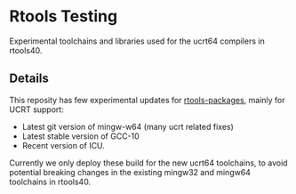 # Rtools Testing

Experimental toolchains and libraries used for the ucrt64 compilers in rtools40.

## Details

This reposity has few experimental updates for [rtools-packages](https://github.com/r-windows/rtools-packages), mainly for UCRT support:

 - Latest git version of mingw-w64 (many ucrt related fixes)
 - Latest stable version of GCC-10
 - Recent version of ICU.

Currently we only deploy these build for the new ucrt64 toolchains, to avoid potential breaking changes in the existing mingw32 and mingw64 toolchains in rtools40.
